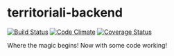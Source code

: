 # territoriali-backend
[![Build Status](https://travis-ci.org/algorithm-ninja/territoriali-backend.svg?branch=master)](https://travis-ci.org/algorithm-ninja/territoriali-backend)
[![Code Climate](https://codeclimate.com/github/algorithm-ninja/territoriali-backend/badges/gpa.svg)](https://codeclimate.com/github/algorithm-ninja/territoriali-backend)
[![Coverage Status](https://coveralls.io/repos/github/algorithm-ninja/territoriali-backend/badge.svg?branch=master)](https://coveralls.io/github/algorithm-ninja/territoriali-backend?branch=master)

Where the magic begins! Now with some code working!
